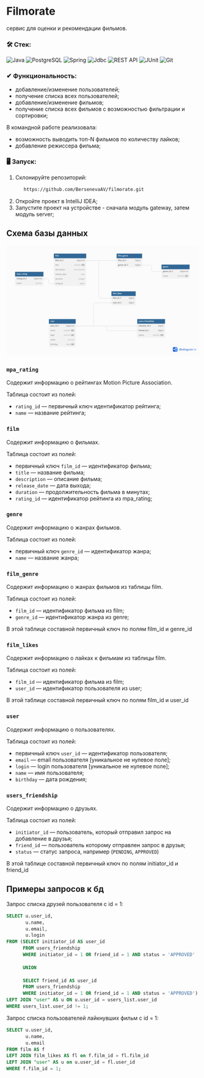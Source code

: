 # Filmorate
сервис для оценки и рекомендации фильмов.

### &#128736; Стек:
![Java](https://img.shields.io/badge/java-%25?style=for-the-badge&logo=java&color=blue)
![PostgreSQL](https://img.shields.io/badge/PostgreSQL-%252300758F.svg?style=for-the-badge&logo=PostgreSQL&color=lightskyblue)
![Spring](https://img.shields.io/badge/spring-%25?style=for-the-badge&logo=spring&color=lavenderblush)
![Jdbc](https://img.shields.io/badge/Jdbc-%25?style=for-the-badge&color=lavender)
![REST API](https://img.shields.io/badge/REST%20API-%23266999.svg?style=for-the-badge&color=teal)
![JUnit](https://img.shields.io/badge/JUnit-%25?style=for-the-badge&color=crimson)
![Git](https://img.shields.io/badge/Git-%25.svg?style=for-the-badge&logo=git&color=black)

### ✔ Функциональность:
 - добавление/изменение пользователей;
 - получение списка всех пользователей;
 - добавление/изменение фильмов;
 - получение списка всех фильмов с возможностью фильтрации и сортировки;

В командной работе реализовала:
- возможность выводить топ-N фильмов по количеству лайков;
- добавление режиссера фильма;

### 🖥️ Запуск:
1. Склонируйте репозиторий:
   ```sh
      https://github.com/BersenevaAV/filmorate.git
   ```
2. Откройте проект в IntelliJ IDEA;
3. Запустите проект на устройстве - сначала модуль gateway, затем модуль server;

## Схема базы данных

![Screenshot of a comment on a GitHub issue showing an image, added in the Markdown, of an Octocat smiling and raising a tentacle.](./schema.png)

### `mpa_rating`

Содержит информацию о рейтингах Motion Picture Association.

Таблица состоит из полей:

- `rating_id` — первичный ключ идентификатор рейтинга;
- `name` — название рейтинга;

### `film`

Содержит информацию о фильмах.

Таблица состоит из полей:

- первичный ключ `film_id` — идентификатор фильма;
- `title` — название фильма;
- `description` — описание фильма;
- `release_date` — дата выхода;
- `duration` — продолжительность фильма в минутах;
- `rating_id` — идентификатор рейтинга из mpa_rating;

### `genre`

Содержит информацию о жанрах фильмов.

Таблица состоит из полей:

- первичный ключ `genre_id` — идентификатор жанра;
- `name` — название жанра;

### `film_genre`

Содержит информацию о жанрах фильмов из таблицы film.

Таблица состоит из полей:

- `film_id` — идентификатор фильма из film;
- `genre_id` — идентификатор жанра из genre;

В этой таблице составной первичный ключ по полям film_id и genre_id

### `film_likes`

Содержит информацию о лайках к фильмам из таблицы film.

Таблица состоит из полей:

- `film_id` — идентификатор фильма из film;
- `user_id` — идентификатор пользователя из user;

В этой таблице составной первичный ключ по полям film_id и user_id

### `user`

Содержит информацию о пользователях.

Таблица состоит из полей:

- первичный ключ `user_id` — идентификатор пользователя;
- `email` — email пользователя [уникальное не нулевое поле];
- `login` — login пользователя [уникальное не нулевое поле];
- `name` — имя пользователя;
- `birthday` — дата рождения;

### `users_friendship`

Содержит информацию о друзьях.

Таблица состоит из полей:

- `initiator_id` — пользователь, который отправил запрос на добавление в друзья;
- `friend_id` — пользователь которому отправлен запрос в друзья;
- `status` — статус запроса, например (`PENDING`, `APPROVED`)

В этой таблице составной первичный ключ по полям initiator_id и friend_id

## Примеры запросов к бд

Запрос списка друзей пользователя с id = 1:

```sql
SELECT u.user_id,
       u.name,
       u.email,
       u.login
FROM (SELECT initiator_id AS user_id
      FROM users_friendship
      WHERE initiator_id = 1 OR friend_id = 1 AND status = 'APPROVED'

      UNION

      SELECT friend_id AS user_id
      FROM users_friendship
      WHERE initiator_id = 1 OR friend_id = 1 AND status = 'APPROVED') AS users_list
LEFT JOIN "user" AS u ON u.user_id = users_list.user_id
WHERE users_list.user_id != 1;
```

Запрос списка пользователей лайкнувших фильм с id = 1:

```sql
SELECT u.user_id,
       u.name,
       u.email
FROM film AS f
LEFT JOIN film_likes AS fl on f.film_id = fl.film_id
LEFT JOIN "user" AS u on u.user_id = fl.user_id
WHERE f.film_id = 1;
```
